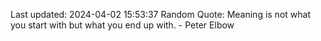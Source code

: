 Last updated: 2024-04-02 15:53:37
Random Quote: Meaning is not what you start with but what you end up with. - Peter Elbow